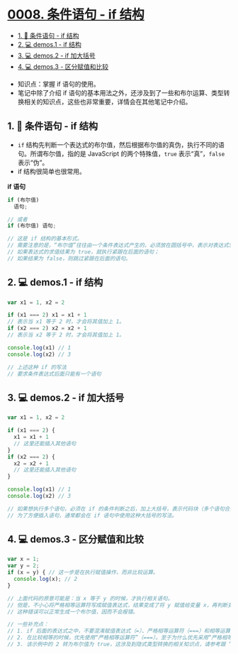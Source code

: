 # [0008. 条件语句 - if 结构](https://github.com/Tdahuyou/TNotes.html-css-js/tree/main/notes/0008.%20%E6%9D%A1%E4%BB%B6%E8%AF%AD%E5%8F%A5%20-%20if%20%E7%BB%93%E6%9E%84)


<!-- region:toc -->
- [1. 📒 条件语句 - if 结构](#1--条件语句---if-结构)
- [2. 💻 demos.1 - if 结构](#2--demos1---if-结构)
- [3. 💻 demos.2 - if 加大括号](#3--demos2---if-加大括号)
- [4. 💻 demos.3 - 区分赋值和比较](#4--demos3---区分赋值和比较)
<!-- endregion:toc -->
- 知识点：掌握 if 语句的使用。
- 笔记中除了介绍 if 语句的基本用法之外，还涉及到了一些和布尔运算、类型转换相关的知识点，这些也非常重要，详情会在其他笔记中介绍。

## 1. 📒 条件语句 - if 结构

- `if` 结构先判断一个表达式的布尔值，然后根据布尔值的真伪，执行不同的语句。所谓布尔值，指的是 JavaScript 的两个特殊值，`true` 表示“真”，`false` 表示“伪”。
- if 结构很简单也很常用。

**if 语句**

```javascript
if (布尔值)
  语句;

// 或者
if (布尔值) 语句;

// 这是 if 结构的基本形式。
// 需要注意的是，“布尔值”往往由一个条件表达式产生的，必须放在圆括号中，表示对表达式求值。
// 如果表达式的求值结果为 true，就执行紧跟在后面的语句；
// 如果结果为 false，则跳过紧跟在后面的语句。
```

## 2. 💻 demos.1 - if 结构

```javascript
var x1 = 1, x2 = 2

if (x1 === 2) x1 = x1 + 1
// 表示当 x1 等于 2 时，才会将其值加上 1。
if (x2 === 2) x2 = x2 + 1
// 表示当 x2 等于 2 时，才会将其值加上 1。

console.log(x1) // 1
console.log(x2) // 3

// 上述这种 if 的写法
// 要求条件表达式后面只能有一个语句
```
## 3. 💻 demos.2 - if 加大括号

```javascript
var x1 = 1, x2 = 2

if (x1 === 2) {
  x1 = x1 + 1
  // 这里还能插入其他语句
}
if (x2 === 2) {
  x2 = x2 + 1
  // 这里还能插入其他语句
}

console.log(x1) // 1
console.log(x2) // 3

// 如果想执行多个语句，必须在 if 的条件判断之后，加上大括号，表示代码块（多个语句合并成一个语句）。
// 为了方便插入语句，通常都会在 if 语句中使用这种大括号的写法。
```

## 4. 💻 demos.3 - 区分赋值和比较

```javascript
var x = 1;
var y = 2;
if (x = y) { // 这一步是在执行赋值操作，而非比较运算。
  console.log(x); // 2
}

// 上面代码的原意可能是：当 x 等于 y 的时候，才执行相关语句。
// 但是，不小心将严格相等运算符写成赋值表达式，结果变成了将 y 赋值给变量 x，再判断变量 x 的值（等于 2）的布尔值（结果为 true）。
// 这种错误可以正常生成一个布尔值，因而不会报错。

// 一些补充点：
// 1. if 后面的表达式之中，不要混淆赋值表达式（=）、严格相等运算符（===）和相等运算符（==）。赋值表达式不具有比较作用。
// 2. 在比较相等的时候，优先使用“严格相等运算符”（===）。至于为什么优先采用“严格相等运算符”（===），而不是“相等运算符”（==），请参考和 “运算符” 相关的笔记。
// 3. 该示例中的 2 转为布尔值为 true，这涉及到隐式类型转换的相关知识点，请参考跟 “数据类型” 相关的笔记。
```
